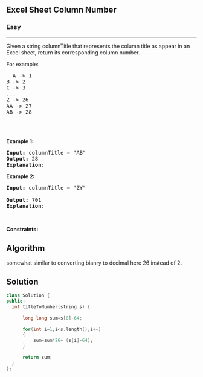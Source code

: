 <h2>Excel Sheet Column Number</h2>
<h3>Easy</h3><hr>
<div><p> Given a string columnTitle that represents the column title as appear in an Excel sheet, return its corresponding column number.

For example:
  <pre>
  A -> 1
B -> 2
C -> 3
...
Z -> 26
AA -> 27
AB -> 28 
  </pre>
</p>




<p>&nbsp;</p>
<p><strong>Example 1:</strong></p> 

      
 
<pre><strong>Input:</strong> columnTitle = "AB"
<strong>Output:</strong> 28
<strong>Explanation:</strong> 
</pre>

<p><strong>Example 2:</strong></p>

<pre><strong>Input:</strong> columnTitle = "ZY"
     
<strong>Output:</strong> 701
<strong>Explanation:</strong> 
</pre>

<p>&nbsp;</p>
<p><strong>Constraints:</strong></p>


  <h2> Algorithm </h2>
   somewhat similar to converting bianry to decimal here 26 instead of 2.
 
  <h2> Solution </h2>
  
  ``` c++ 
class Solution {
public:
    int titleToNumber(string s) {
       
        long long sum=s[0]-64;
        
        for(int i=1;i<s.length();i++)
        {              
            sum=sum*26+ (s[i]-64);    
        }
        
        return sum;
    }
};
  ```
</div>
